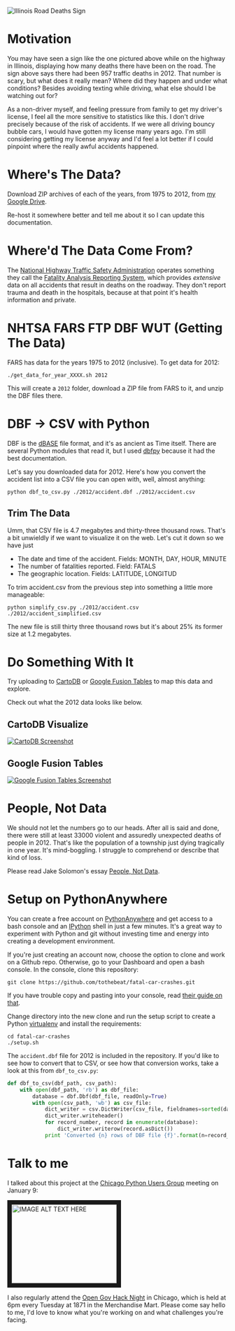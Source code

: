 ![Illinois Road Deaths Sign](https://raw2.github.com/tothebeat/fatal-car-crashes/master/roadsign.jpg)

# Motivation

You may have seen a sign like the one pictured above while on the highway in Illinois, displaying how many deaths there have been on the road. The sign above says there had been 957 traffic deaths in 2012. That number is scary, but what does it really mean? Where did they happen and under what conditions? Besides avoiding texting while driving, what else should I be watching out for?

As a non-driver myself, and feeling pressure from family to get my driver's license, I feel all the more sensitive to statistics like this. I don't drive precisely because of the risk of accidents. If we were all driving bouncy bubble cars, I would have gotten my license many years ago. I'm still considering getting my license anyway and I'd feel a lot better if I could pinpoint where the really awful accidents happened.

# Where's The Data?

Download ZIP archives of each of the years, from 1975 to 2012, from [my Google Drive](https://drive.google.com/folderview?id=0B-uK_N5AC6DqUllFM3JvYk93RTQ&usp=drive_web). 

Re-host it somewhere better and tell me about it so I can update this documentation.

# Where'd The Data Come From?

The [National Highway Traffic Safety Administration](http://www.nhtsa.gov/) operates something they call the [Fatality Analysis Reporting System](http://www-fars.nhtsa.dot.gov/Main/index.aspx), which provides _extensive_ data on all accidents that result in deaths on the roadway. They don't report trauma and death in the hospitals, because at that point it's health information and private.


# NHTSA FARS FTP DBF WUT (Getting The Data)

FARS has data for the years 1975 to 2012 (inclusive). To get data for 2012:

```
./get_data_for_year_XXXX.sh 2012
```

This will create a `2012` folder, download a ZIP file from FARS to it, and unzip the DBF files there.

# DBF -> CSV with Python

DBF is the [dBASE](http://en.wikipedia.org/wiki/DBase) file format, and it's as ancient as Time itself. There are several Python modules that read it, but I used [dbfpy](http://dbfpy.sourceforge.net/) because it had the best documentation.

Let's say you downloaded data for 2012. Here's how you convert the accident list into a CSV file you can open with, well, almost anything:

```
python dbf_to_csv.py ./2012/accident.dbf ./2012/accident.csv
```

## Trim The Data

Umm, that CSV file is 4.7 megabytes and thirty-three thousand rows. That's a bit unwieldly if we want to visualize it on the web. Let's cut it down so we have just

* The date and time of the accident. Fields: MONTH, DAY, HOUR, MINUTE
* The number of fatalities reported. Field: FATALS
* The geographic location. Fields: LATITUDE, LONGITUD

To trim accident.csv from the previous step into something a little more manageable:

```
python simplify_csv.py ./2012/accident.csv ./2012/accident_simplified.csv
```

The new file is still thirty three thousand rows but it's about 25% its former size at 1.2 megabytes.

# Do Something With It

Try uploading to [CartoDB](http://cartodb.com/visualize) or [Google Fusion Tables](http://www.google.com/drive/apps.html#fusiontables) to map this data and explore.

Check out what the 2012 data looks like below.

## CartoDB Visualize

[![CartoDB Screenshot](https://raw2.github.com/tothebeat/fatal-car-crashes/master/cartodb_screenshot.png)](http://cdb.io/1cagt7b)

## Google Fusion Tables

[![Google Fusion Tables Screenshot](https://raw2.github.com/tothebeat/fatal-car-crashes/master/fusiontable_screenshot.png)](https://www.google.com/fusiontables/DataSource?docid=1HSmnbonscs8FbUkrVqr6vPiZFsNR02P_PaRqDNY)

# People, Not Data

We should not let the numbers go to our heads. After all is said and done, there were still at least 33000 violent and assuredly unexpected deaths of people in 2012. That's like the population of a township just dying tragically in one year. It's mind-boggling. I struggle to comprehend or describe that kind of loss.

Please read Jake Solomon's essay [People, Not Data](https://medium.com/p/47434acb50a8).

# Setup on PythonAnywhere

You can create a free account on [PythonAnywhere](https://www.pythonanywhere.com/) and get access to a bash console and an [IPython](http://ipython.org/) shell in just a few minutes. It's a great way to experiment with Python and git without investing time and energy into creating a development environment.

If you're just creating an account now, choose the option to clone and work on a Github repo. Otherwise, go to your Dashboard and open a bash console. In the console, clone this repository:

```
git clone https://github.com/tothebeat/fatal-car-crashes.git
```

If you have trouble copy and pasting into your console, read [their guide on that](https://www.pythonanywhere.com/wiki/CopyAndPaste).

Change directory into the new clone and run the setup script to create a Python [virtualenv](http://www.virtualenv.org/en/latest/) and install the requirements:

```
cd fatal-car-crashes
./setup.sh
```

The `accident.dbf` file for 2012 is included in the repository. If you'd like to see how to convert that to CSV, or see how that conversion works, take a look at this from `dbf_to_csv.py`:

```python
def dbf_to_csv(dbf_path, csv_path):
    with open(dbf_path, 'rb') as dbf_file:
        database = dbf.Dbf(dbf_file, readOnly=True)
        with open(csv_path, 'wb') as csv_file:
            dict_writer = csv.DictWriter(csv_file, fieldnames=sorted(database[0].asDict().keys()))
            dict_writer.writeheader()
            for record_number, record in enumerate(database):
                dict_writer.writerow(record.asDict())
            print 'Converted {n} rows of DBF file {f}'.format(n=record_number, f=dbf_path)
```

# Talk to me

I talked about this project at the [Chicago Python Users Group](http://www.chipy.org/) meeting on January 9:

<a href="http://www.youtube.com/watch?feature=player_embedded&v=MN1y5lvSHQ8
" target="_blank"><img src="http://img.youtube.com/vi/MN1y5lvSHQ8/0.jpg" 
alt="IMAGE ALT TEXT HERE" width="240" height="180" border="10" /></a>

I also regularly attend the [Open Gov Hack Night](http://opengovhacknight.org/) in Chicago, which is held at 6pm every Tuesday at 1871 in the Merchandise Mart. Please come say hello to me, I'd love to know what you're working on and what challenges you're facing.
